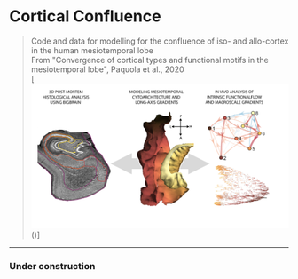 
# Cortical Confluence
> Code and data for modelling for the confluence of iso- and allo-cortex in the human mesiotemporal lobe <br /> 
> From "Convergence of cortical types and functional motifs in the mesiotemporal lobe", Paquola et al., 2020  <br /> 
[![image](https://github.com/MICA-MNI/micaopen/blob/master/cortical_confluence/graphical_abstract.png)()]

---

### Under construction

